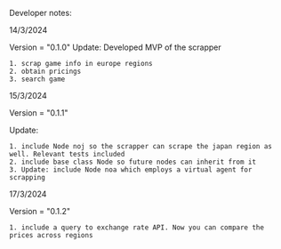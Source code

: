 Developer notes:

14/3/2024

Version = "0.1.0"
Update: Developed MVP of the scrapper

    1. scrap game info in europe regions
    2. obtain pricings
    3. search game



15/3/2024

Version = "0.1.1"

Update: 

    1. include Node noj so the scrapper can scrape the japan region as well. Relevant tests included
    2. include base class Node so future nodes can inherit from it
    3. Update: include Node noa which employs a virtual agent for scrapping


17/3/2024

Version = "0.1.2"

    1. include a query to exchange rate API. Now you can compare the prices across regions